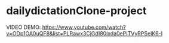 # dailydictationClone-project
VIDEO DEMO: https://www.youtube.com/watch?v=ODp1OA0uQF8&list=PLRawx3CjGdI80lxda0ePITVyRPSelK6-I
